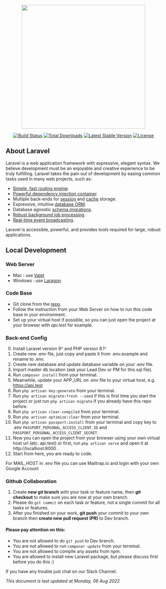 <p align="center"><a href="https://laravel.com" target="_blank"><img src="https://raw.githubusercontent.com/laravel/art/master/logo-lockup/5%20SVG/2%20CMYK/1%20Full%20Color/laravel-logolockup-cmyk-red.svg" width="400"></a></p>

<p align="center">
<a href="https://travis-ci.org/laravel/framework"><img src="https://travis-ci.org/laravel/framework.svg" alt="Build Status"></a>
<a href="https://packagist.org/packages/laravel/framework"><img src="https://img.shields.io/packagist/dt/laravel/framework" alt="Total Downloads"></a>
<a href="https://packagist.org/packages/laravel/framework"><img src="https://img.shields.io/packagist/v/laravel/framework" alt="Latest Stable Version"></a>
<a href="https://packagist.org/packages/laravel/framework"><img src="https://img.shields.io/packagist/l/laravel/framework" alt="License"></a>
</p>


## About Laravel

Laravel is a web application framework with expressive, elegant syntax. We believe development must be an enjoyable and creative experience to be truly fulfilling. Laravel takes the pain out of development by easing common tasks used in many web projects, such as:

- [Simple, fast routing engine](https://laravel.com/docs/routing).
- [Powerful dependency injection container](https://laravel.com/docs/container).
- Multiple back-ends for [session](https://laravel.com/docs/session) and [cache](https://laravel.com/docs/cache) storage.
- Expressive, intuitive [database ORM](https://laravel.com/docs/eloquent).
- Database agnostic [schema migrations](https://laravel.com/docs/migrations).
- [Robust background job processing](https://laravel.com/docs/queues).
- [Real-time event broadcasting](https://laravel.com/docs/broadcasting).

Laravel is accessible, powerful, and provides tools required for large, robust applications.

## Local Development

### Web Server

- Mac : use [Valet](https://laravel.com/docs/8.x/valet)
- Windows : use [Laragon](https://laragon.org/)

### Code Base

- Git clone from the [repo](https://github.com/andhiy01/Simple-Rest-API-Laravel-With-Passport).
- Follow the instruction from your Web Server on how to run this code base in your environment.
- Set up your virtual host if possible, so you can just open the project at your browser with _api.test_ for example.

### Back-end Config

0. Install Laravel version 9^ and PHP version 8.1^
1. Create new .env file, just copy and paste it from .env.example and rename to .env.
2. Create new database and update database variable on your .env file.
3. Import master db location (ask your Lead Dev or PM for this sql file).
4. Run `composer install` from your terminal.
5. Meanwhile, update your APP_URL on .env file to your virtual host, e.g. https://api.test
6. Run `php artisan key:generate` from your terminal.
7. Run `php artisan migrate:fresh --seed` if this is first time you start the project or just run `php artisan migrate` if you already have this repo before.
8. Run `php artisan clear-compiled` from your terminal.
9. Run `php artisan optimize:clear` from your terminal.
10. Run `php artisan passport:install` from your terminal and copy key to .env `PASSPORT_PERSONAL_ACCESS_CLIENT_ID` and `PASSPORT_PERSONAL_ACCESS_CLIENT_SECRET`.
11. Now you can open the project from your browser using your own virtual host url (etc. api.test) or first, run `php artisan serve` and open it at http://localhost:8000 .
12. Start from here, you are ready to code.

For MAIL_HOST in .env file you can use Mailtrap.io and login with your own Google Account

### Github Collaboration
1. Create **new git branch** with your task or feature name, then **git checkout** to make sure you are now at your own branch.
2. Please do `git commit` on each task or feature, not a single commit for all tasks or features.
3. After you finished on your work, **git push** your commit to your own branch then **create new pull request (PR)** to Dev branch.

#### Please pay attention on this:
- You are not allowed to do `git push` to Dev branch.
- You are not allowed to run `composer update` from your terminal.
- You are not allowed to compile any assets from npm.
- You are allowed to install new Laravel package, but please discuss first before you do this :)

If you have any trouble just chat on our Slack Channel.

_This document is last updated at Monday, 06 Aug 2022_
